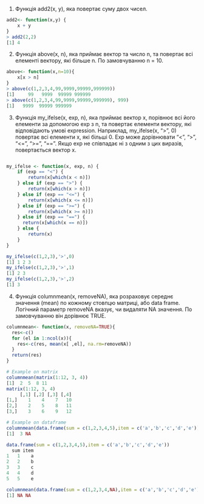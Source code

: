 1. Функція add2(x, y), яка повертає суму двох чисел.
```r
add2<- function(x,y) {
    x + y
}
> add2(2,2)
[1] 4
```
2. Функція above(x, n), яка приймає вектор та число n, та повертає всі елементі вектору, які більше n. По замовчуванню n = 10.
```r
above<- function(x,n=10){
    x[x > n]
}
> above(c(1,2,3,4,99,9999,99999,999999))
[1]     99   9999  99999 999999
> above(c(1,2,3,4,99,9999,99999,999999), 999)
[1]   9999  99999 999999
```
3. Функція my_ifelse(x, exp, n), яка приймає вектор x, порівнює всі його елементи за допомогою exp з n, та повертає елементи вектору, які відповідають умові expression. Наприклад, my_ifelse(x, “>”, 0) повертає всі елементи x, які більші 0. Exp може дорівнювати “<”, “>”, “<=”, “>=”, “==”. Якщо exp не співпадає ні з одним з цих виразів, повертається вектор x.
```r

my_ifelse <- function(x, exp, n) {
    if (exp == "<") {
        return(x[which(x < n)])
    } else if (exp == ">") {
        return(x[which(x > n)])
    } else if (exp == "<=") {
        return(x[which(x <= n)])
    } else if (exp == ">=") {
        return(x[which(x >= n)])
    } else if (exp == "==") {
      return(x[which(x == n)])
    } else {
        return(x)
    }
}

my_ifelse(c(1,2,3),'>',0)
[1] 1 2 3
my_ifelse(c(1,2,3),'>',1)
[1] 2 3
my_ifelse(c(1,2,3),'>',2)
[1] 3
``` 
4. Функція columnmean(x, removeNA), яка розраховує середнє значення (mean) по кожному стовпцю матриці, або data frame. Логічний параметр removeNA вказує, чи видаляти NA значення. По замовчуванню він дорівнює TRUE.
```r
columnmean<- function(x, removeNA=TRUE){
  res<-c()
  for (el in 1:ncol(x)){
    res<-c(res, mean(x[ ,el], na.rm=removeNA))
  }
  return(res)
}

# Example on matrix
columnmean(matrix(1:12, 3, 4))
[1]  2  5  8 11
matrix(1:12, 3, 4)
     [,1] [,2] [,3] [,4]
[1,]    1    4    7   10
[2,]    2    5    8   11
[3,]    3    6    9   12

# Example on dataframe
columnmean(data.frame(sum = c(1,2,3,4,5),item = c('a','b','c','d','e')))
[1]  3 NA

data.frame(sum = c(1,2,3,4,5),item = c('a','b','c','d','e'))
  sum item
1   1    a
2   2    b
3   3    c
4   4    d
5   5    e

columnmean(data.frame(sum = c(1,2,3,4,NA),item = c('a','b','c','d','e')), removeNA = FALSE)
[1] NA NA
```